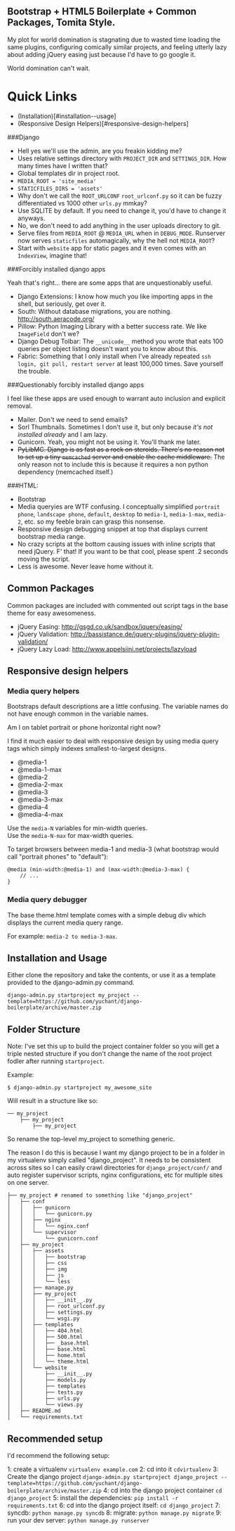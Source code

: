 Bootstrap + HTML5 Boilerplate + Common Packages, Tomita Style.
---------------------------------------

My plot for world domination is stagnating due to wasted time loading the same plugins, configuring comically similar projects, and feeling utterly lazy about adding jQuery easing just because I'd have to go google it.

World domination can't wait.


# Quick Links

- (Installation)[#installation--usage]
- (Responsive Design Helpers)[#responsive-design-helpers]

###Django

- Hell yes we'll use the admin, are you freakin kidding me?
- Uses relative settings directory with `PROJECT_DIR` and `SETTINGS_DIR`. How many times have I written that?
- Global templates dir in project root.
- `MEDIA_ROOT = 'site_media'`
- `STATICFILES_DIRS = 'assets'`
- Why don't we call the `ROOT_URLCONF` `root_urlconf.py` so it can be fuzzy differentiated vs 1000 other `urls.py` mmkay?
- Use SQLITE by default. If you need to change it, you'd have to change it anyways.
- No, we don't need to add anything in the user uploads directory to git.
- Serve files from `MEDIA_ROOT` @ `MEDIA_URL` when in `DEBUG_MODE`. Runserver now serves `staticfiles` automagically, why the hell not `MEDIA_ROOT`?
- Start with `website` app for static pages and it even comes with an `IndexView`, imagine that!


###Forcibly installed django apps

Yeah that's right... there are some apps that are unquestionably useful.

- Django Extensions: I know how much you like importing apps in the shell, but seriously, get over it.
- South: Without database migrations, you are nothing. http://south.aeracode.org/
- Pillow: Python Imaging Library with a better success rate. We like `ImageField` don't we?
- Django Debug Tolbar: The `__unicode__` method you wrote that eats 100 queries per object listing doesn't want you to know about this.
- Fabric: Something that I only install when I've already repeated `ssh login, git pull, restart server` at least 100,000 times. Save yourself the trouble.


###Questionably forcibly installed django apps

I feel like these apps are used enough to warrant auto inclusion and explicit removal.

- Mailer. Don't we need to send emails?
- Sorl Thumbnails. Sometimes I don't use it, but only because *it's not installed already* and I am lazy.
- Gunicorn. Yeah, you might not be using it. You'll thank me later.
- ~~PyLibMC. Django is as fast as a rock on steroids. There's no reason not to set up a tiny `memcached` server and enable the cache middleware.~~ The only reason not to include this is because it requires a non python dependency (memcached itself.)


###HTML:

- Bootstrap
- Media queryies are WTF confusing. I conceptually simplified `portrait phone`, `landscape phone`, `default`, `desktop` to  `media-1`, `media-1-max`, `media-2`, etc. so my feeble brain can grasp this nonsense.
- Responsive design debugging snippet at top that displays current bootstrap media range.
- No crazy scripts at the bottom causing issues with inline scripts that need jQuery. F' that! If you want to be that cool, please spent .2 seconds moving the script.
- Less is awesome. Never leave home without it.


## Common Packages

Common packages are included with commented out script tags in the base theme for easy awesomeness.

- jQuery Easing: http://gsgd.co.uk/sandbox/jquery/easing/ 
- jQuery Validation: http://bassistance.de/jquery-plugins/jquery-plugin-validation/
- jQuery Lazy Load: http://www.appelsiini.net/projects/lazyload


## Responsive design helpers

### Media query helpers

Bootstraps default descriptions are a little confusing. The variable names do not have enough common in the variable names.

Am I on tablet portrait or phone horizontal right now?

I find it much easier to deal with responsive design by using media query tags which simply indexes smallest-to-largest designs.


- @media-1
- @media-1-max
- @media-2
- @media-2-max
- @media-3
- @media-3-max
- @media-4
- @media-4-max

Use the `media-N` variables for min-width queries.  
Use the `media-N-max` for max-width queries.

To target browsers between media-1 and media-3 (what bootstrap would call "portrait phones" to "default"): 

    @media (min-width:@media-1) and (max-width:@media-3-max) {
        // ...
    }

### Media query debugger

The base theme.html template comes with a simple debug div which displays the current media query range.

For example: `media-2 to media-3-max`.




Installation and Usage
----------------------

Either clone the repository and take the contents, or use it as a template provided to the django-admin.py command.

    django-admin.py startproject my_project --template=https://github.com/yuchant/django-boilerplate/archive/master.zip 


## Folder Structure

Note: I've set this up to build the project container folder so you will get a triple nested structure if you don't change the name of the root project fodler after running `startproject`. 

Example:

    $ django-admin.py startproject my_awesome_site

Will result in a structure like so:

    ── my_project
        ├── my_project
            ├── my_project


So rename the top-level my_project to something generic.

The reason I do this is because I want my django project to be in a folder in my virtualenv simply called "django_project". It needs to be consistent across sites so I can easily crawl directories for `django_project/conf/` and auto register supervisor scripts, nginx configurations, etc for multiple sites on one server.


    ├── my_project # renamed to something like "django_project"
    │   ├── conf
    │   │   ├── gunicorn
    │   │   │   └── gunicorn.py
    │   │   ├── nginx
    │   │   │   └── nginx.conf
    │   │   └── supervisor
    │   │       └── gunicorn.conf
    │   ├── my_project
    │   │   ├── assets
    │   │   │   ├── bootstrap
    │   │   │   ├── css
    │   │   │   ├── img
    │   │   │   ├── js
    │   │   │   └── less
    │   │   ├── manage.py
    │   │   ├── my_project
    │   │   │   ├── __init__.py
    │   │   │   ├── root_urlconf.py
    │   │   │   ├── settings.py
    │   │   │   └── wsgi.py
    │   │   ├── templates
    │   │   │   ├── 404.html
    │   │   │   ├── 500.html
    │   │   │   ├── _base.html
    │   │   │   ├── base.html
    │   │   │   ├── home.html
    │   │   │   └── theme.html
    │   │   └── website
    │   │       ├── __init__.py
    │   │       ├── models.py
    │   │       ├── templates
    │   │       ├── tests.py
    │   │       ├── urls.py
    │   │       └── views.py
    │   ├── README.md
    │   └── requirements.txt



## Recommended setup

I'd recommend the following setup:

1: create a virtualenv `virtualenv example.com`
2: cd into it `cdvirtualenv`
3: Create the django project `django-admin.py startproject django_project --template=https://github.com/yuchant/django-boilerplate/archive/master.zip` 
4: cd into the django project container `cd django_project`
5: install the dependencies: `pip install -r requirements.txt`
6: cd into the django project itself: `cd django_project`
7: syncdb: `python manage.py syncdb`
8: migrate: `python manage.py migrate`
9: run your dev server: `python manage.py runserver`
